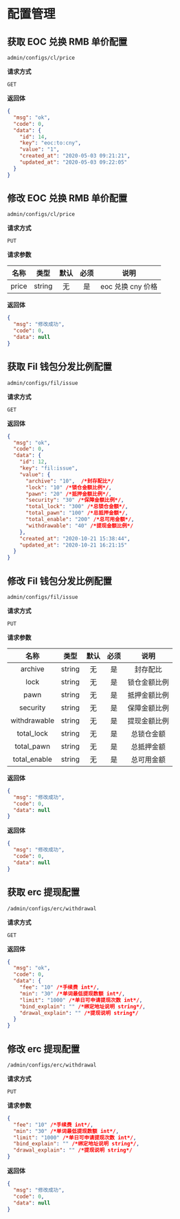 # 配置管理

## 获取 EOC 兑换 RMB 单价配置

`admin/configs/cl/price`

**请求方式**

`GET`

**返回体**

```json
{
  "msg": "ok",
  "code": 0,
  "data": {
    "id": 14,
    "key": "eoc:to:cny",
    "value": "1",
    "created_at": "2020-05-03 09:21:21",
    "updated_at": "2020-05-03 09:22:05"
  }
}
```

## 修改 EOC 兑换 RMB 单价配置

`admin/configs/cl/price`

**请求方式**

`PUT`

**请求参数**

| 名称  |  类型  | 默认 | 必须 |       说明       |
| :---: | :----: | :--: | :--: | :--------------: |
| price | string |  无  |  是  | eoc 兑换 cny 价格 |

**返回体**

```json
{
  "msg": "修改成功",
  "code": 0,
  "data": null
}
```


## 获取 Fil 钱包分发比例配置

`admin/configs/fil/issue`

**请求方式**

`GET`

**返回体**

```json
{
  "msg": "ok",
  "code": 0,
  "data": {
    "id": 12,
    "key": "fil:issue",
    "value": {
      "archive": "10",  /*封存配比*/
      "lock": "10" /*锁仓金额比例*/,
      "pawn": "20" /*抵押金额比例*/,
      "security": "30" /*保障金额比例*/,
      "total_lock": "300" /*总锁仓金额*/,
      "total_pawn": "100" /*总抵押金额*/,
      "total_enable": "200" /*总可用金额*/,
      "withdrawable": "40" /*提现金额比例*/
    },
    "created_at": "2020-10-21 15:38:44",
    "updated_at": "2020-10-21 16:21:15"
  }
}
```

## 修改 Fil 钱包分发比例配置

`admin/configs/fil/issue`

**请求方式**

`PUT`

**请求参数**

|     名称     |  类型  | 默认 | 必须 |     说明     |
| :----------: | :----: | :--: | :--: | :----------: |
|     archive     | string |  无  |  是  | 封存配比 |
|     lock     | string |  无  |  是  | 锁仓金额比例 |
|     pawn     | string |  无  |  是  | 抵押金额比例 |
|   security   | string |  无  |  是  | 保障金额比例 |
| withdrawable | string |  无  |  是  | 提现金额比例 |
|  total_lock  | string |  无  |  是  |  总锁仓金额  |
|  total_pawn  | string |  无  |  是  |  总抵押金额  |
| total_enable | string |  无  |  是  |  总可用金额  |

**返回体**

```json
{
  "msg": "修改成功",
  "code": 0,
  "data": null
}
```

**返回体**

```json
{
  "msg": "修改成功",
  "code": 0,
  "data": null
}
```

## 获取 erc 提现配置

`/admin/configs/erc/withdrawal`

**请求方式**

`GET`

**返回体**

```json
{
  "msg": "ok",
  "code": 0,
  "data": {
    "fee": "10" /*手续费 int*/,
    "min": "30" /*单词最低提现数额 int*/,
    "limit": "1000" /*单日可申请提现次数 int*/,
    "bind_explain": "" /*绑定地址说明 string*/,
    "drawal_explain": "" /*提现说明 string*/
  }
}
```

## 修改 erc 提现配置

`/admin/configs/erc/withdrawal`

**请求方式**

`PUT`

**请求参数**

```json
{
  "fee": "10" /*手续费 int*/,
  "min": "30" /*单词最低提现数额 int*/,
  "limit": "1000" /*单日可申请提现次数 int*/,
  "bind_explain": "" /*绑定地址说明 string*/,
  "drawal_explain": "" /*提现说明 string*/
}
```

**返回体**

```json
{
  "msg": "修改成功",
  "code": 0,
  "data": null
}
```
